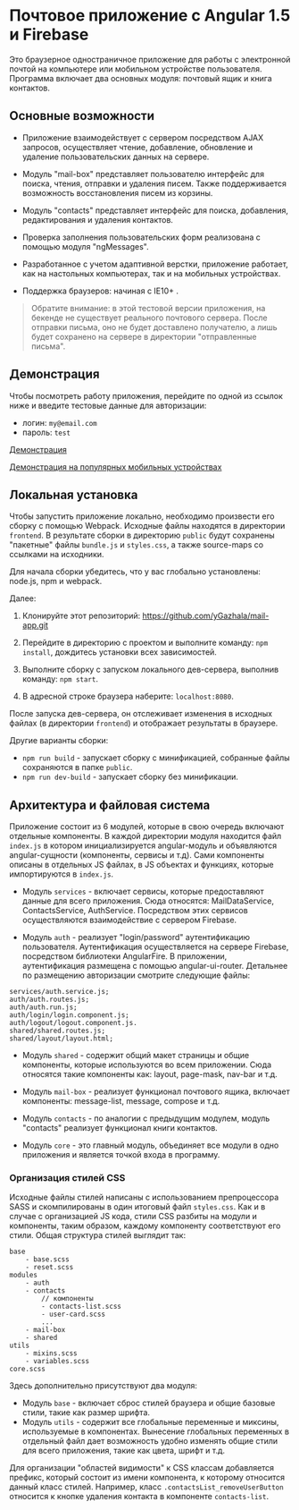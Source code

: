 # Почтовое приложение с Angular 1.5 и Firebase

Это браузерное одностраничное приложение для работы с электронной почтой на компьютере или мобильном устройстве пользователя.
Программа включает два основных модуля: почтовый ящик и книга контактов.

## Основные возможности

- Приложение взаимодействует с сервером посредством AJAX запросов, осуществляет чтение, добавление, обновление и удаление пользовательских данных на сервере.

- Модуль "mail-box" представляет пользователю интерфейс для поиска, чтения, отправки и удаления писем. Также поддерживается возможность восстановления писем из корзины.

- Модуль "contacts" представляет интерфейс для поиска, добавления, редактирования и удаления контактов.

- Проверка заполнения пользовательских форм реализована с помощью модуля "ngMessages". 

- Разработанное с учетом адаптивной верстки, приложение работает, как на настольных компьютерах, так и на мобильных устройствах.

- Поддержка браузеров: начиная с IE10+ .

> Обратите внимание: в этой тестовой версии приложения, на бекенде не существует реального почтового сервера. После отправки письма, оно не будет доставлено получателю, а лишь будет сохранено на сервере в директории "отправленные письма".

## Демонстрация

Чтобы посмотреть работу приложения, перейдите по одной из ссылок ниже и введите тестовые данные для авторизации:

- логин: `my@email.com`
- пароль: `test`

[Демонстрация](https://gazhala.firebaseapp.com "Прямая ссылка")

[Демонстрация на популярных мобильных устройствах](http://www.responsinator.com/?url=https%3A%2F%2Fgazhala.firebaseapp.com "Открыть с использованием сервиса responsinator.com")

## Локальная установка

Чтобы запустить приложение локально, необходимо произвести его сборку с помощью Webpack. Исходные файлы находятся в директории `frontend`. В результате сборки в директорию `public` будут сохранены "пакетные" файлы `bundle.js` и `styles.css`, а также source-maps со ссылками на исходники. 

Для начала сборки убедитесь, что у вас глобально установлены: node.js, npm и webpack.

Далее:

1. Клонируйте этот репозиторий: https://github.com/yGazhala/mail-app.git

2. Перейдите в директорию с проектом и выполните команду: `npm install`, дождитесь установки всех зависимостей.

3. Выполните сборку с запуском локального дев-сервера, выполнив команду: `npm start`.

4. В адресной строке браузера наберите: `localhost:8080`.

После запуска дев-сервера, он отслеживает изменения в исходных файлах (в директории `frontend`) и отображает результаты в браузере.

Другие варианты сборки:
- `npm run build` - запускает сборку с минификацией, собранные файлы сохраняются в папке `public`.
- `npm run dev-build` - запускает сборку без минификации.

## Архитектура и файловая система

Приложение состоит из 6 модулей, которые в свою очередь включают отдельные компоненты. В каждой директории модуля находится файл `index.js` в котором инициализируется angular-модуль и объявляются angular-сущности (компоненты, сервисы и т.д). Сами компоненты описаны в отдельных JS файлах, в JS объектах и функциях, которые импортируются в `index.js`.

- Модуль `services` - включает сервисы, которые предоставляют данные для всего приложения. Сюда относятся: MailDataService, ContactsService, AuthService. Посредством этих сервисов осуществляются взаимодействие с сервером Firebase.

- Модуль `auth` - реализует "login/password" аутентификацию пользователя. Аутентификация осуществляется на сервере Firebase, посредством библиотеки AngularFire. В приложении, аутентификация размещена с помощью angular-ui-router. Детальнее по размещению авторизации смотрите следующие файлы:
```
services/auth.service.js;
auth/auth.routes.js;
auth/auth.run.js;
auth/login/login.component.js;
auth/logout/logout.component.js.
shared/shared.routes.js;
shared/layout/layout.html;
```

- Модуль `shared` - содержит общий макет страницы и общие компоненты, которые используются во всем приложении. Сюда относятся такие компоненты как: layout, page-mask, nav-bar и т.д.

- Модуль `mail-box` - реализует функционал почтового ящика, включает компоненты: message-list, message, compose и т.д.

- Модуль `contacts` - по аналогии с предыдущим модулем, модуль "contacts" реализует функционал книги контактов.

- Модуль `core` - это главный модуль, объединяет все модули в одно приложения и является точкой входа в программу.

### Организация стилей CSS

Исходные файлы стилей написаны с использованием препроцессора SASS и скомпилированы в один итоговый файл `styles.css`.
Как и в случае с организацией JS кода, стили CSS разбиты на модули и компоненты, таким образом, каждому компоненту соответствуют его стили.
Общая структура стилей выглядит так:
```
base
	- base.scss
	- reset.scss
modules
	- auth
	- contacts
		// компоненты
		- contacts-list.scss
		- user-card.scss
		...
	- mail-box
	- shared
utils
	- mixins.scss
	- variables.scss
core.scss
```

Здесь дополнительно присутствуют два модуля:
- Модуль `base` - включает сброс стилей браузера и общие базовые стили, такие как размер шрифта.
- Модуль `utils` - содержит все глобальные переменные и миксины, используемые в компонентах. Вынесение глобальных переменных в отдельный файл дает возможность удобно изменять общие стили для всего приложения, такие как цвета, шрифт и т.д. 

Для организации "областей видимости" к CSS классам добавляется префикс, который состоит из имени компонента, к которому относится данный класс стилей.
Например, класс `.contactsList_removeUserButton` относится к кнопке удаления контакта в компоненте `contacts-list`.